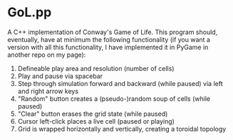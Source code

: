 # GoL.pp
A C++ implementation of Conway's Game of Life. This program should, eventually, have at minimum the following functionality (if you want a version with all this functionality, I have implemented it in PyGame in another repo on my page):
1. Defineable play area and resolution (number of cells)
2. Play and pause via spacebar
3. Step through simulation forward and backward (while paused) via left and right arrow keys
4. "Random" button creates a (pseudo-)random soup of cells (while paused)
5. "Clear" button erases the grid state (while paused)
6. Cursor left-click places a live cell (paused or playing)
7. Grid is wrapped horizontally and vertically, creating a toroidal topology
